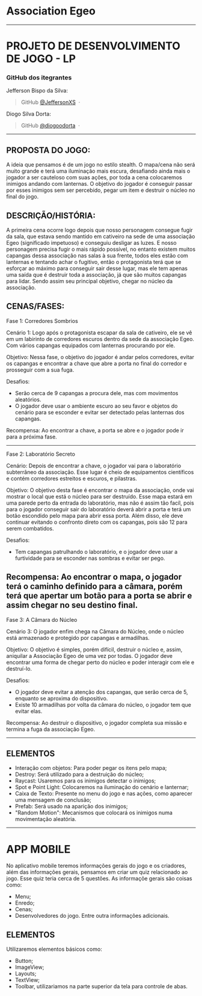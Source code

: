 # Association Egeo
-----
# PROJETO DE DESENVOLVIMENTO DE JOGO - LP

### GitHub dos itegrantes

Jefferson Bispo da Silva:
> GitHub [@JeffersonXS](https://github.com/JeffersonXS) &nbsp;&middot;&nbsp;

Diogo Silva Dorta:
> GitHub [@diogoodorta](https://github.com/diogoodorta) &nbsp;&middot;&nbsp;

---

## PROPOSTA DO JOGO:

A ideia que pensamos é de um jogo no estilo stealth. O mapa/cena não será muito grande e terá uma iluminação mais escura, desafiando ainda mais o jogador a ser cauteloso com suas ações, por toda a cena colocaremos inimigos andando com lanternas. O objetivo do jogador é conseguir passar por esses inimigos sem ser percebido, pegar um item e destruir o núcleo no final do jogo.

## DESCRIÇÃO/HISTÓRIA:

A primeira cena ocorre logo depois que nosso personagem consegue fugir da sala, que estava sendo mantido em cativeiro na sede de uma associação Egeo (significado impetuoso) e conseguiu desligar as luzes. E nosso personagem precisa fugir o mais rápido possível, no entanto existem muitos capangas dessa associação nas salas à sua frente, todos eles estão com lanternas e tentando achar o fugitivo, então o protagonista terá que se esforçar ao máximo para conseguir sair desse lugar, mas ele tem apenas uma saída que é destruir toda a associação, já que são muitos capangas para lidar. Sendo assim seu principal objetivo, chegar no núcleo da associação.




## CENAS/FASES:

Fase 1: Corredores Sombrios

Cenário 1: Logo após o protagonista escapar da sala de cativeiro, ele se vê em um labirinto de corredores escuros dentro da sede da associação Egeo. Com vários capangas equipados com lanternas procurando por ele.

Objetivo: Nessa fase, o objetivo do jogador é andar pelos corredores, evitar os capangas e encontrar a chave que abre a porta no final do corredor e prosseguir com a sua fuga.

Desafios:
- Serão cerca de 9 capangas a procura dele, mas com movimentos aleatórios.
- O jogador deve usar o ambiente escuro ao seu favor e objetos do cenário para se esconder e evitar ser detectado pelas lanternas dos capangas.

Recompensa: Ao encontrar a chave, a porta se abre e o jogador pode ir para a próxima fase.

---
Fase 2: Laboratório Secreto

Cenário: Depois de encontrar a chave, o jogador vai para o laboratório subterrâneo da associação. Esse lugar é cheio de equipamentos científicos e contém corredores estreitos e escuros, e pilastras.

Objetivo: O objetivo desta fase é encontrar o mapa da associação, onde vai mostrar o local que está o núcleo para ser destruído. Esse mapa estará em uma parede perto da entrada do laboratório, mas não é assim tão facíl, pois para o jogador conseguir sair do laboratório deverá abrir a porta e terá um botão escondido pelo mapa para abrir essa porta. Além disso, ele deve continuar evitando o confronto direto com os capangas, pois são 12 para serem combatidos.

Desafios:
- Tem capangas patrulhando o laboratório, e o jogador deve usar a furtividade para se esconder nas sombras e evitar ser pego.

Recompensa: Ao encontrar o mapa, o jogador terá o caminho definido para a câmara, porém terá que apertar um botão para a porta se abrir e assim chegar no seu destino final.
---
Fase 3: A Câmara do Núcleo

Cenário 3: O jogador enfim chega na Câmara do Núcleo, onde o núcleo está armazenado e protegido por capangas e armadilhas.

Objetivo: O objetivo é simples, porém difícil, destruir o núcleo e, assim, aniquilar a Associação Egeo de uma vez por todas. O jogador deve encontrar uma forma de chegar perto do núcleo e poder interagir com ele e destruí-lo.

Desafios:
- O jogador deve evitar a atenção dos capangas, que serão cerca de 5, enquanto se aproxima do dispositivo.
- Existe 10 armadilhas por volta da câmara do núcleo, o jogador tem que evitar elas.

Recompensa: Ao destruir o dispositivo, o jogador completa sua missão e termina a fuga da associação Egeo.

---
## ELEMENTOS

* Interação com objetos: Para poder pegar os itens pelo mapa;
* Destroy: Será utilizado para a destruição do núcleo;
* Raycast: Usaremos para os inimigos detectar o inimigos;
* Spot e Point Light: Colocaremos na iluminação do cenário e lanternar;
* Caixa de Texto: Presente no menu do jogo e nas ações, como aparecer uma mensagem de conclusão;
* Prefab: Será usado na aparição dos inimigos;
* "Random Motion": Mecanismos que colocará os inimigos numa movimentação aleatória.

---
# APP MOBILE

No aplicativo mobile teremos informações gerais do jogo e os criadores, além das informações gerais, pensamos em criar um quiz relacionado ao jogo. Esse quiz teria cerca de 5 questões.
As informaçõe gerais são coisas como:
  * Menu;
  * Enredo;
  * Cenas;
  * Desenvolvedores do jogo.
Entre outra informações adicionais.

## ELEMENTOS

Utilizaremos elementos básicos como:
  * Button;
  * ImageView;
  * Layouts;
  * TextView;
  * Toolbar, utilizariamos na parte superior da tela para controle de abas.
